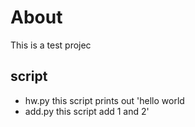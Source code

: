 # About
This is a test projec

## script
 - hw.py this script prints out 'hello world
 - add.py this script add 1 and 2' 
